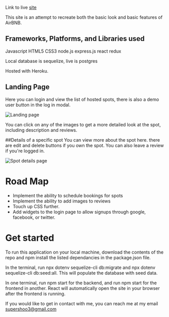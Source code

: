 Link to live [site](https://applebreadnbutter.herokuapp.com/)

This site is an attempt to recreate both the basic look and basic features of AirBNB.

## Frameworks, Platforms, and Libraries used

Javascript
HTML5
CSS3
node.js
express.js
react
redux

Local database is sequelize, live is postgres

Hosted with Heroku.


## Landing Page
Here you can login and view the list of hosted spots, there is also a demo user button in the log in modal.

![Landing page](https://cdn.discordapp.com/attachments/762125768314454027/1043918034374500422/image.png)

You can click on any of the images to get a more detailed look at the spot, including description and reviews.



##Details of a specific spot
You can view more about the spot here. there are edit and delete buttons if you own the spot. You can also leave a review if you're logged in.

![Spot details page](https://cdn.discordapp.com/attachments/762125768314454027/1043918324750364744/image.png)


# Road Map

* Implement the ability to schedule bookings for spots
* Implement the ability to add images to reviews
* Touch up CSS further.
* Add widgets to the login page to allow signups through google, facebook, or twitter.

# Get started

To run this application on your local machine, download the contents of the repo and npm install the listed dependancies in the package.json file.

In the terminal, run npx dotenv sequelize-cli db:migrate and npx dotenv sequelize-cli db:seed:all. This will populate the database with seed data.

In one terminal, run npm start for the backend, and run npm start for the frontend in another. React will automatically open the site in your browser after
the frontend is running.


If you would like to get in contact with me, you can reach me at my email supershoo3@gmail.com